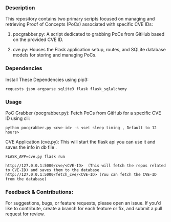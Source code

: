 ### Description
This repository contains two primary scripts focused on managing and retrieving Proof of Concepts (PoCs) associated with specific CVE IDs:

1. pocgrabber.py: A script dedicated to grabbing PoCs from GitHub based on the provided CVE ID.

2. cve.py: Houses the Flask application setup, routes, and SQLite database models for storing and managing PoCs.

### Dependencies
Install These Dependencies using pip3:
```
requests json argparse sqlite3 flask flask_sqlalchemy
```

### Usage
PoC Grabber (pocgrabber.py):
Fetch PoCs from GitHub for a specific CVE ID using cli:
```
python pocgrabber.py <cve-id> -s <set sleep timing , Default to 12 hours>
```
CVE Application (cve.py):
This will start the flask api you can use it and saves the info in db file .
```
FLASK_APP=cve.py flask run
```
```
http://127.0.0.1:5000/cve/<CVE-ID>  (This will fetch the repos related to CVE-ID) and saves them to the database
http://127.0.0.1:5000/fetch_cve/<CVE-ID> (You can fetch the CVE-ID from the database)
```

### Feedback & Contributions:
For suggestions, bugs, or feature requests, please open an issue. If you'd like to contribute, create a branch for each feature or fix, and submit a pull request for review.



